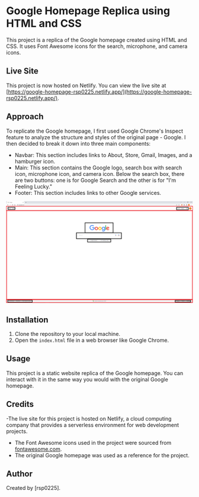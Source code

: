 # Google Homepage Replica using HTML and CSS

This project is a replica of the Google homepage created using HTML and CSS. It uses Font Awesome icons for the search, microphone, and camera icons.

## Live Site

This project is now hosted on Netlify. You can view the live site at [https://google-homepage-rsp0225.netlify.app/](https://google-homepage-rsp0225.netlify.app/).

## Approach
To replicate the Google homepage, I first used Google Chrome's Inspect feature to analyze the structure and styles of the original page - Google. I then decided to break it down into three main components: 

- Navbar: This section includes links to About, Store, Gmail, Images, and a hamburger icon.
- Main: This section contains the Google logo, search box with search icon, microphone icon, and camera icon. Below the search box, there are two buttons: one is for Google Search and the other is for "I'm Feeling Lucky."
- Footer: This section includes links to other Google services.

![This screenshot shows how I broke down the Google homepage into three main components](Breakdown.png)

## Installation

1. Clone the repository to your local machine.
2. Open the `index.html` file in a web browser like Google Chrome.

## Usage

This project is a static website replica of the Google homepage. You can interact with it in the same way you would with the original Google homepage.

## Credits

-The live site for this project is hosted on Netlify, a cloud computing company that provides a serverless environment for web development projects.
- The Font Awesome icons used in the project were sourced from [fontawesome.com](https://fontawesome.com).
- The original Google homepage was used as a reference for the project.

## Author

Created by [rsp0225].
